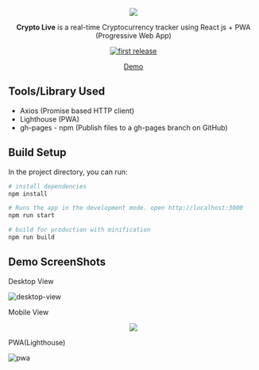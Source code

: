 <div align="center">  
  <p>
    <img src="https://user-images.githubusercontent.com/7887699/39698157-4fb76ce4-5211-11e8-8efc-36427f9dad83.png"/>
  </p>

  <p>
    <strong>Crypto Live</strong> is a real-time Cryptocurrency tracker using React js + PWA (Progressive Web App)
  </p>

  <p>
    <a href="">
      <img alt="first release" src="https://img.shields.io/badge/release-v1.0-brightgreen.svg" />
    </a>
  </p>

  <p>
    <a href="https://sksarath.github.io/crypto-live/">
      Demo
    </a>
  </p>
</div>

## Tools/Library Used
  * Axios (Promise based HTTP client)
  * Lighthouse (PWA)
  * gh-pages - npm (Publish files to a gh-pages branch on GitHub)

## Build Setup

In the project directory, you can run:

``` bash
# install dependencies
npm install

# Runs the app in the development mode. open http://localhost:3000
npm run start

# build for production with minification 
npm run build

```

## Demo ScreenShots
Desktop View

  ![desktop-view](https://user-images.githubusercontent.com/7887699/39677444-84dd54e8-5198-11e8-8575-40ddd027b5d6.png)

Mobile View  
  <div align="center">
    <img src="https://user-images.githubusercontent.com/7887699/39677450-99c3b17c-5198-11e8-848f-729d24b8fd49.png"/>
  </div>

PWA(Lighthouse)

  ![pwa](https://user-images.githubusercontent.com/7887699/39677462-cdc1e386-5198-11e8-9706-d603a93fa97a.png)

